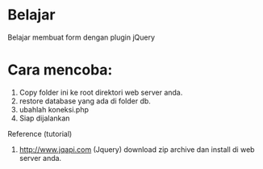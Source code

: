 Belajar
=======

Belajar membuat form dengan plugin jQuery

Cara mencoba:
=======

1. Copy folder ini ke root direktori web server anda.
2. restore database yang ada di folder db.
3. ubahlah koneksi.php
4. Siap dijalankan

Reference (tutorial)
1. http://www.jqapi.com  	(Jquery) 
	download zip archive dan install di web server anda.
